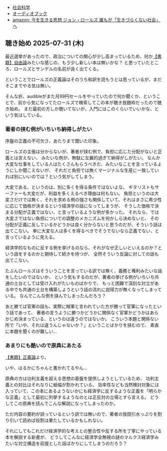 - [社会科学](%E7%A4%BE%E4%BC%9A%E7%A7%91%E5%AD%A6)
- [オーディオブック](%E3%82%AA%E3%83%BC%E3%83%87%E3%82%A3%E3%82%AA%E3%83%96%E3%83%83%E3%82%AF)
- [amazon: 今を生きる思想 ジョン・ロールズ 誰もが「生きづらくない社会」へ](https://amzn.to/4lXiFdI)

## 聴き始め 2025-07-31 (木)

最近選挙があったので、政治についての関心が少し高まっているため、何か[【書籍】自由論](%E3%80%90%E6%9B%B8%E7%B1%8D%E3%80%91%E8%87%AA%E7%94%B1%E8%AB%96)みたいな感じの、もう少し新しい本は無いかな？
と思っていたところ、ロールズとサンデルの名前が良く出てくる。

ということでロールズの正義論はそのうち和訳を読もうとは思っているが、まだそこまでやる気は無い。

そんな折、audibleがまた月99円セールをやっていたので何か聞くか、ということで、前から気になってたロールズで検索してこの本が聴き放題枠だったので聴き始め。
まだ最初の方しか聴いてないが、入門にはこのくらいでいいかな、という気はしている。

### 著者の挟む例がいちいち納得しがたい

序盤の正義の不可欠さ、あたりまで聞いた印象。

ロールズの主張は分からないが、著者が挟む例で、負担に応じた分配がないと正義とは言えない、
みたいな例が、無駄に左翼的過ぎて納得がしがたい。
なんか大変な仕事をしている人はたくさんもらうべきだ、みたいなことを言っているようにしか聞こえないが、
それだと負担では無くマージナルな生産に一致していれば別にいいのでは？という気がしてしまう。

大変である、というのは、別に多くを得る条件ではないよな。
ギタリストもサーファーも大変だが、利益を多くえるべき理由は何もない。
負担というのは大変さだけでは無く、それを求める側の強さも関係していて、それはまさに希少性に応じて価格が決まるという経済学の話になってしまうが、
そうした価格で決まる分配が正義ではない、と言っているような例が多かった。
それなら、では大変さではない負担についての調整のメカニズムを何かしら決めないと、
その分配が正義に反しているかどうかは良く分からないと思うのだが、そういう話は出てこない。
単に大変な人は多くを得るべきでそうでないなら正義でない、と言っているように見える。

経済学的なものに反する例を挙げるのなら、それがなぜ正しいといえるのか？という話をするのかと期待して続きを待つが、
全然そういう反論に対しての話も出てこない。

たぶんロールズはそういうことを言っている訳では無く、義務と権利みたいな話をしたいのではないか、
という気もするのだが、著者の挙げる例がいちいち共通の土台としては受け入れがたいものばかりで、
もっと困難で深刻な対立がある中でも共通の土台を構築しようという話の流れに説得力が無くなってしまっている。
なんでこんな例を挟んでしまったんだろう？

あと勝てば官軍の話も、実際に賊軍と言われていた方が勝って官軍になったという話であって、
著者の言うように勝つかどうかに関係なく官軍かどうかはあらかじめ決まっている、というのは違うのではないか。
こういう本題と関係ない所で「いや、それは違うんじゃないか？」ということばかりを挟むので、
素直に本題を聞くのが難しい…

### あまりにも酷いので原典にあたる

[【書籍】正義論](%E3%80%90%E6%9B%B8%E7%B1%8D%E3%80%91%E6%AD%A3%E7%BE%A9%E8%AB%96)より。

いや、はるかにちゃんと書かれてるやん…

原典の方は功利主義を超える思想の基盤を提供しようとしているため、
功利主義との対比はそれなりに紙幅が割かれている。
効率性なども当然検討対象には入っていて、この本にあるようないかにも経済学に反するような正義を「明らかな正義」として最初に列挙するようなのとは正反対の立場とすら言える。
どうしてこの原典を読んでこんな解説になってしまったのか。

ただ内容の要約が誤っているという訳では無いので、著者の我田引水っぷりを割り引いて読めば役割は果たしているかもしれない。

それにしてもこれだけ経済学的な考えとの整合性や反する所を丁寧にやっている本を解説する新書が、
どうしてこんなに経済学全無視の謎のマルクス経済学みたいな対立構造を前提とした話ばかりにしてしまうのだろう？